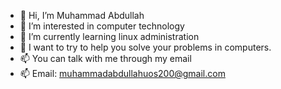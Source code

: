- 👋 Hi, I’m Muhammad Abdullah
- 👀 I’m interested in computer technology
- 🌱 I’m currently learning linux administration
- 💞️ I want to try to help you solve your problems in computers.
- 📫 You can talk with me through my email
- 📫 Email: muhammadabdullahuos200@gmail.com

<!---
abdullah9209/abdullah9209 is a ✨ special ✨ repository because its `README.md` (this file) appears on your GitHub profile.
You can click the Preview link to take a look at your changes.
--->
